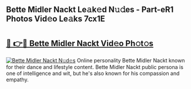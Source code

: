 ## Bette Midler Nackt Le𝚊k𝚎d N𝚞𝚍es - Part-eR1 Photos Vid𝚎o Le𝚊ks 7cx1E

# <h2><a href="http://fb5xyp.evod.top/?m=Bette+Midler+Nackt">🔗 👉🔴 Bette Midler Nackt Vid𝚎o Ph𝚘t𝚘s</a></h2>

[![Bette Midler Nackt N𝚞d𝚎s](https://i.imgur.com/8V9OHl7.gif)](http://fb5xyp.evod.top/?m=Bette+Midler+Nackt)
Online personality Bette Midler Nackt known for their dance and lifestyle content. Bette Midler Nackt public persona is one of intelligence and wit, but he's also known for his compassion and empathy. 
